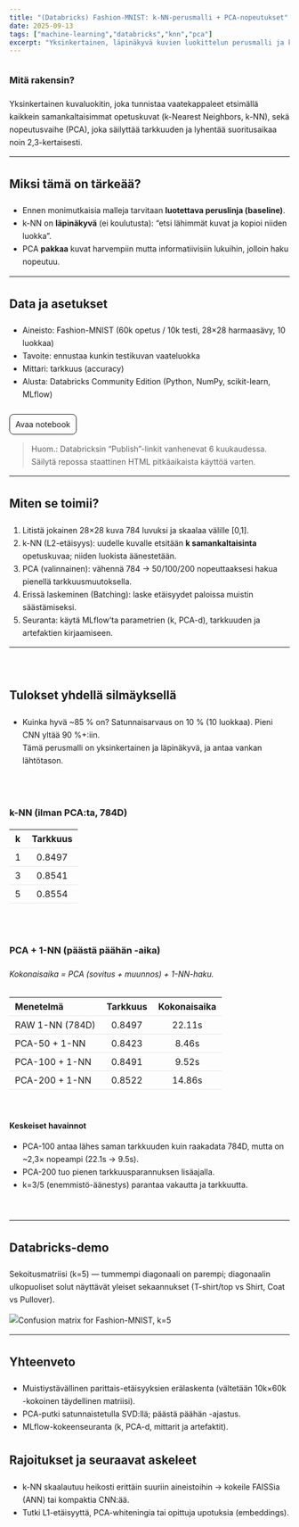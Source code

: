 ```yaml
---
title: "(Databricks) Fashion-MNIST: k-NN-perusmalli + PCA-nopeutukset"
date: 2025-09-13
tags: ["machine-learning","databricks","knn","pca"]
excerpt: "Yksinkertainen, läpinäkyvä kuvien luokittelun perusmalli ja käytännöllinen nopeus–tarkkuus -tarkastelu."
---
```


<style>
/* Scoped to this page */
.proj { line-height: 1.65; }
.proj h2, .proj h3 { margin-top: 2rem; }
.proj .spacer { height: 10px; }
.proj .table-wrap { overflow-x: auto; }
.proj .table-wrap table { min-width: 520px; border-collapse: collapse; }
.proj table th, .proj table td { padding: 6px 10px; border-bottom: 1px solid #e5e7eb; text-align: left; }
.proj .btn { display:inline-block; padding:6px 10px; border:1px solid currentColor; border-radius:8px; text-decoration:none; }
.proj .btn:hover { background: rgba(0,0,0,0.05); }
</style>

<div class="proj">

### Mitä rakensin?
Yksinkertainen kuvaluokitin, joka tunnistaa vaatekappaleet etsimällä kaikkein samankaltaisimmat opetuskuvat (k-Nearest Neighbors, k-NN), sekä nopeutusvaihe (PCA), joka säilyttää tarkkuuden ja lyhentää suoritusaikaa noin 2,3-kertaisesti.

---

## Miksi tämä on tärkeää?
- Ennen monimutkaisia malleja tarvitaan **luotettava peruslinja (baseline)**.  
- k-NN on **läpinäkyvä** (ei koulutusta): “etsi lähimmät kuvat ja kopioi niiden luokka”.  
- PCA **pakkaa** kuvat harvempiin mutta informatiivisiin lukuihin, jolloin haku nopeutuu.

---

## Data ja asetukset
- Aineisto: Fashion-MNIST (60k opetus / 10k testi, 28×28 harmaasävy, 10 luokkaa)  
- Tavoite: ennustaa kunkin testikuvan vaateluokka  
- Mittari: tarkkuus (accuracy)  
- Alusta: Databricks Community Edition (Python, NumPy, scikit-learn, MLflow)

<div class="spacer"></div>
<a class="btn" href="https://databricks-prod-cloudfront.cloud.databricks.com/public/4027ec902e239c93eaaa8714f173bcfc/1262134940925609/2502558802654417/3858847372272760/latest.html" target="_blank" rel="noreferrer">Avaa notebook</a>

> Huom.: Databricksin “Publish”-linkit vanhenevat 6 kuukaudessa. Säilytä repossa staattinen HTML pitkäaikaista käyttöä varten.

---

## Miten se toimii?
1) Litistä jokainen 28×28 kuva 784 luvuksi ja skaalaa välille [0,1].  
2) k-NN (L2-etäisyys): uudelle kuvalle etsitään **k samankaltaisinta** opetuskuvaa; niiden luokista äänestetään.  
3) PCA (valinnainen): vähennä 784 → 50/100/200 nopeuttaaksesi hakua pienellä tarkkuusmuutoksella.  
4) Erissä laskeminen (Batching): laske etäisyydet paloissa muistin säästämiseksi.  
5) Seuranta: käytä MLflow’ta parametrien (k, PCA-d), tarkkuuden ja artefaktien kirjaamiseen.

---
<br />

## Tulokset yhdellä silmäyksellä
- Kuinka hyvä ~85 % on? Satunnaisarvaus on 10 % (10 luokkaa). Pieni CNN yltää 90 %+:iin.  
  Tämä perusmalli on yksinkertainen ja läpinäkyvä, ja antaa vankan lähtötason.

<br />

### k-NN (ilman PCA:ta, 784D)

| k | Tarkkuus |
|:-:|:--------:|
| 1 | 0.8497   |
| 3 | 0.8541   |
| 5 | 0.8554   |

<br />

### PCA + 1-NN (päästä päähän -aika)  
*Kokonaisaika = PCA (sovitus + muunnos) + 1-NN-haku.*

<div class="table-wrap">

| Menetelmä           | Tarkkuus | Kokonaisaika |
|---------------------|:--------:|:------------:|
| RAW 1-NN (784D)     | 0.8497   | 22.11s       |
| PCA-50 + 1-NN       | 0.8423   | 8.46s        |
| PCA-100 + 1-NN      | 0.8491   | 9.52s        |
| PCA-200 + 1-NN      | 0.8522   | 14.86s       |

</div>

<br />

**Keskeiset havainnot**
- PCA-100 antaa lähes saman tarkkuuden kuin raakadata 784D, mutta on ~2,3× nopeampi (22.1s → 9.5s).  
- PCA-200 tuo pienen tarkkuusparannuksen lisäajalla.  
- k=3/5 (enemmistö-äänestys) parantaa vakautta ja tarkkuutta.

<br />

---

## Databricks-demo
Sekoitusmatriisi (k=5) — tummempi diagonaali on parempi; diagonaalin ulkopuoliset solut näyttävät yleiset sekaannukset (T-shirt/top vs Shirt, Coat vs Pullover).

![Confusion matrix for Fashion-MNIST, k=5](/images/projects/project3/1.png)

---

## Yhteenveto
- Muistiystävällinen parittais-etäisyyksien erälaskenta (vältetään 10k×60k -kokoinen täydellinen matriisi).  
- PCA-putki satunnaistetulla SVD:llä; päästä päähän -ajastus.  
- MLflow-kokeenseuranta (k, PCA-d, mittarit ja artefaktit).

## Rajoitukset ja seuraavat askeleet
- k-NN skaalautuu heikosti erittäin suuriin aineistoihin → kokeile FAISSia (ANN) tai kompaktia CNN:ää.  
- Tutki L1-etäisyyttä, PCA-whiteningia tai opittuja upotuksia (embeddings).

</div>
